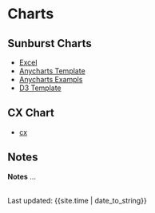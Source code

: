 
# Charts

## Sunburst Charts

- [Excel](Sunburst_Excel.xlsx)
- [Anycharts Template](ANYCHART_TEMPLATE-SUNBURST.html)
- [Anycharts Exampls]()
- [D3 Template](D3_Sunburst_Template.html)

## CX Chart
- [cx](cx.html)



## Notes
**Notes** ...

<br>
<div>Last updated: {{site.time | date_to_string}}</div>
